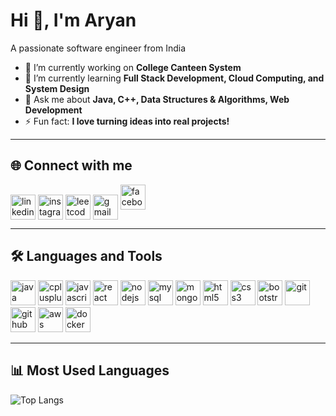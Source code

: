 # Hi 👋, I'm Aryan  

A passionate software engineer from India  

- 🔭 I’m currently working on **College Canteen System**  
- 🌱 I’m currently learning **Full Stack Development, Cloud Computing, and System Design**  
- 💬 Ask me about **Java, C++, Data Structures & Algorithms, Web Development**  
- ⚡ Fun fact: **I love turning ideas into real projects!**  

---

## 🌐 Connect with me  
<p align="left">
<a href="https://www.linkedin.com/in/your-linkedin" target="blank"><img align="center" src="https://cdn-icons-png.flaticon.com/512/174/174857.png" alt="linkedin" height="40" width="40" /></a>
<a href="https://www.instagram.com/your-insta" target="blank"><img align="center" src="https://cdn-icons-png.flaticon.com/512/2111/2111463.png" alt="instagram" height="40" width="40" /></a>
<a href="https://leetcode.com/your-leetcode" target="blank"><img align="center" src="https://upload.wikimedia.org/wikipedia/commons/1/19/LeetCode_logo_black.png" alt="leetcode" height="40" width="40" /></a>
<a href="mailto:aryan.yourmail@example.com" target="blank"><img align="center" src="https://cdn-icons-png.flaticon.com/512/281/281769.png" alt="gmail" height="40" width="40" /></a>
<a href="https://www.facebook.com/your-facebook" target="blank"> <img src="https://cdn.jsdelivr.net/gh/devicons/devicon/icons/facebook/facebook-original.svg" alt="facebook" width="40" height="40"/></a>
</p>  

---

## 🛠️ Languages and Tools  
<p align="left"> 
<img src="https://cdn.jsdelivr.net/gh/devicons/devicon/icons/java/java-original.svg" alt="java" width="40" height="40"/> 
<img src="https://cdn.jsdelivr.net/gh/devicons/devicon/icons/cplusplus/cplusplus-original.svg" alt="cplusplus" width="40" height="40"/> 
<img src="https://cdn.jsdelivr.net/gh/devicons/devicon/icons/javascript/javascript-original.svg" alt="javascript" width="40" height="40"/> 
<img src="https://cdn.jsdelivr.net/gh/devicons/devicon/icons/react/react-original.svg" alt="react" width="40" height="40"/> 
<img src="https://cdn.jsdelivr.net/gh/devicons/devicon/icons/nodejs/nodejs-original.svg" alt="nodejs" width="40" height="40"/> 
<img src="https://cdn.jsdelivr.net/gh/devicons/devicon/icons/mysql/mysql-original.svg" alt="mysql" width="40" height="40"/> 
<img src="https://cdn.jsdelivr.net/gh/devicons/devicon/icons/mongodb/mongodb-original.svg" alt="mongodb" width="40" height="40"/> 
<img src="https://cdn.jsdelivr.net/gh/devicons/devicon/icons/html5/html5-original.svg" alt="html5" width="40" height="40"/> 
<img src="https://cdn.jsdelivr.net/gh/devicons/devicon/icons/css3/css3-original.svg" alt="css3" width="40" height="40"/> 
<img src="https://cdn.jsdelivr.net/gh/devicons/devicon/icons/bootstrap/bootstrap-original.svg" alt="bootstrap" width="40" height="40"/> 
<img src="https://cdn.jsdelivr.net/gh/devicons/devicon/icons/git/git-original.svg" alt="git" width="40" height="40"/> 
<img src="https://cdn.jsdelivr.net/gh/devicons/devicon/icons/github/github-original.svg" alt="github" width="40" height="40"/> 
<img src="https://cdn.jsdelivr.net/gh/devicons/devicon/icons/aws/aws-original.svg" alt="aws" width="40" height="40"/> 
<img src="https://cdn.jsdelivr.net/gh/devicons/devicon/icons/docker/docker-original.svg" alt="docker" width="40" height="40"/> 
</p>  

---

## 📊 Most Used Languages  
![Top Langs](https://github-readme-stats.vercel.app/api/top-langs/?username=agaryangupta&layout=compact)
